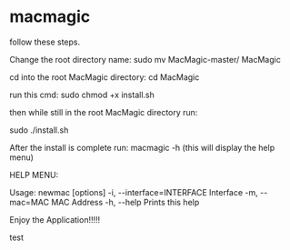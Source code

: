 # macmagic

follow these steps.

Change the root directory name: sudo mv MacMagic-master/ MacMagic

cd into the root MacMagic directory: cd MacMagic

run this cmd: sudo chmod +x install.sh

then while still in the root MacMagic directory run: 

sudo ./install.sh

After the install is complete run: macmagic -h (this will display the help menu)

HELP MENU:

Usage: newmac [options]
    -i, --interface=INTERFACE        Interface
    -m, --mac=MAC                    MAC Address
    -h, --help                       Prints this help

Enjoy the Application!!!!!



test
